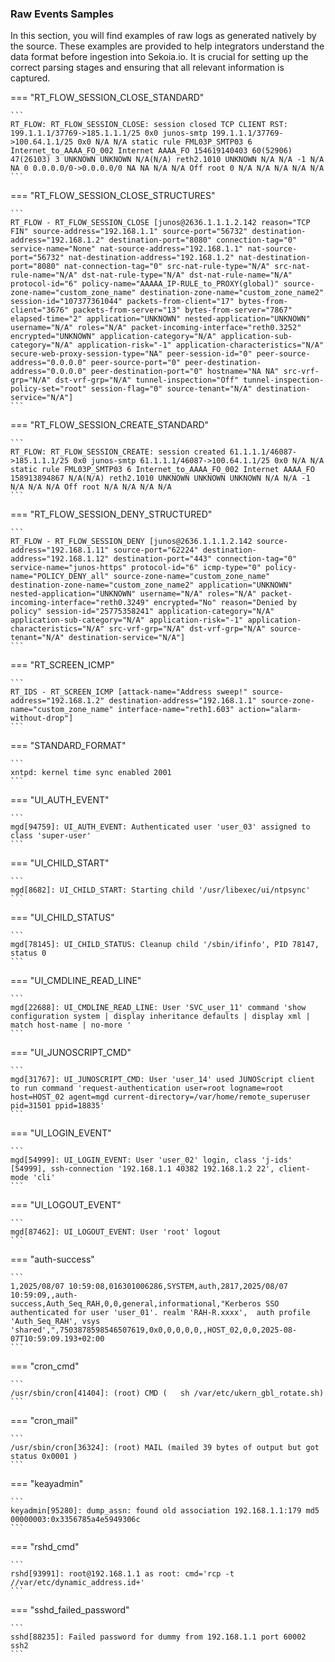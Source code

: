 
### Raw Events Samples

In this section, you will find examples of raw logs as generated natively by the source. These examples are provided to help integrators understand the data format before ingestion into Sekoia.io. It is crucial for setting up the correct parsing stages and ensuring that all relevant information is captured.


=== "RT_FLOW_SESSION_CLOSE_STANDARD"

    ```
	RT_FLOW: RT_FLOW_SESSION_CLOSE: session closed TCP CLIENT RST: 199.1.1.1/37769->185.1.1.1/25 0x0 junos-smtp 199.1.1.1/37769->100.64.1.1/25 0x0 N/A N/A static rule FML03P_SMTP03 6 Internet_to_AAAA_FO_002 Internet AAAA_FO 154619140403 60(52906) 47(26103) 3 UNKNOWN UNKNOWN N/A(N/A) reth2.1010 UNKNOWN N/A N/A -1 N/A NA 0 0.0.0.0/0->0.0.0.0/0 NA NA N/A N/A Off root 0 N/A N/A N/A N/A N/A
    ```



=== "RT_FLOW_SESSION_CLOSE_STRUCTURES"

    ```
	RT_FLOW - RT_FLOW_SESSION_CLOSE [junos@2636.1.1.1.2.142 reason="TCP FIN" source-address="192.168.1.1" source-port="56732" destination-address="192.168.1.2" destination-port="8080" connection-tag="0" service-name="None" nat-source-address="192.168.1.1" nat-source-port="56732" nat-destination-address="192.168.1.2" nat-destination-port="8080" nat-connection-tag="0" src-nat-rule-type="N/A" src-nat-rule-name="N/A" dst-nat-rule-type="N/A" dst-nat-rule-name="N/A" protocol-id="6" policy-name="AAAAA_IP-RULE_to_PROXY(global)" source-zone-name="custom_zone_name" destination-zone-name="custom_zone_name2" session-id="107377361044" packets-from-client="17" bytes-from-client="3676" packets-from-server="13" bytes-from-server="7867" elapsed-time="2" application="UNKNOWN" nested-application="UNKNOWN" username="N/A" roles="N/A" packet-incoming-interface="reth0.3252" encrypted="UNKNOWN" application-category="N/A" application-sub-category="N/A" application-risk="-1" application-characteristics="N/A" secure-web-proxy-session-type="NA" peer-session-id="0" peer-source-address="0.0.0.0" peer-source-port="0" peer-destination-address="0.0.0.0" peer-destination-port="0" hostname="NA NA" src-vrf-grp="N/A" dst-vrf-grp="N/A" tunnel-inspection="Off" tunnel-inspection-policy-set="root" session-flag="0" source-tenant="N/A" destination-service="N/A"]
    ```



=== "RT_FLOW_SESSION_CREATE_STANDARD"

    ```
	RT_FLOW: RT_FLOW_SESSION_CREATE: session created 61.1.1.1/46087->185.1.1.1/25 0x0 junos-smtp 61.1.1.1/46087->100.64.1.1/25 0x0 N/A N/A static rule FML03P_SMTP03 6 Internet_to_AAAA_FO_002 Internet AAAA_FO 158913894867 N/A(N/A) reth2.1010 UNKNOWN UNKNOWN UNKNOWN N/A N/A -1 N/A N/A N/A Off root N/A N/A N/A N/A
    ```



=== "RT_FLOW_SESSION_DENY_STRUCTURED"

    ```
	RT_FLOW - RT_FLOW_SESSION_DENY [junos@2636.1.1.1.2.142 source-address="192.168.1.11" source-port="62224" destination-address="192.168.1.12" destination-port="443" connection-tag="0" service-name="junos-https" protocol-id="6" icmp-type="0" policy-name="POLICY_DENY_all" source-zone-name="custom_zone_name" destination-zone-name="custom_zone_name2" application="UNKNOWN" nested-application="UNKNOWN" username="N/A" roles="N/A" packet-incoming-interface="reth0.3249" encrypted="No" reason="Denied by policy" session-id="25775358241" application-category="N/A" application-sub-category="N/A" application-risk="-1" application-characteristics="N/A" src-vrf-grp="N/A" dst-vrf-grp="N/A" source-tenant="N/A" destination-service="N/A"]
    ```



=== "RT_SCREEN_ICMP"

    ```
	RT_IDS - RT_SCREEN_ICMP [attack-name="Address sweep!" source-address="192.168.1.2" destination-address="192.168.1.1" source-zone-name="custom_zone_name" interface-name="reth1.603" action="alarm-without-drop"]
    ```



=== "STANDARD_FORMAT"

    ```
	xntpd: kernel time sync enabled 2001
    ```



=== "UI_AUTH_EVENT"

    ```
	mgd[94759]: UI_AUTH_EVENT: Authenticated user 'user_03' assigned to class 'super-user'
    ```



=== "UI_CHILD_START"

    ```
	mgd[8682]: UI_CHILD_START: Starting child '/usr/libexec/ui/ntpsync'
    ```



=== "UI_CHILD_STATUS"

    ```
	mgd[78145]: UI_CHILD_STATUS: Cleanup child '/sbin/ifinfo', PID 78147, status 0
    ```



=== "UI_CMDLINE_READ_LINE"

    ```
	mgd[22688]: UI_CMDLINE_READ_LINE: User 'SVC_user_11' command 'show configuration system | display inheritance defaults | display xml | match host-name | no-more '
    ```



=== "UI_JUNOSCRIPT_CMD"

    ```
	mgd[31767]: UI_JUNOSCRIPT_CMD: User 'user_14' used JUNOScript client to run command 'request-authentication user=root logname=root host=HOST_02 agent=mgd current-directory=/var/home/remote_superuser pid=31501 ppid=18835'
    ```



=== "UI_LOGIN_EVENT"

    ```
	mgd[54999]: UI_LOGIN_EVENT: User 'user_02' login, class 'j-ids' [54999], ssh-connection '192.168.1.1 40382 192.168.1.2 22', client-mode 'cli'
    ```



=== "UI_LOGOUT_EVENT"

    ```
	mgd[87462]: UI_LOGOUT_EVENT: User 'root' logout
    ```



=== "auth-success"

    ```
	1,2025/08/07 10:59:08,016301006286,SYSTEM,auth,2817,2025/08/07 10:59:09,,auth-success,Auth_Seq_RAH,0,0,general,informational,"Kerberos SSO authenticated for user 'user_01'. realm 'RAH-R.xxxx',  auth profile 'Auth_Seq_RAH', vsys 'shared',",7503878598546507619,0x0,0,0,0,0,,HOST_02,0,0,2025-08-07T10:59:09.193+02:00
    ```



=== "cron_cmd"

    ```
	/usr/sbin/cron[41404]: (root) CMD (   sh /var/etc/ukern_gbl_rotate.sh)
    ```



=== "cron_mail"

    ```
	/usr/sbin/cron[36324]: (root) MAIL (mailed 39 bytes of output but got status 0x0001 )
    ```



=== "keayadmin"

    ```
	keyadmin[95280]: dump_assn: found old association 192.168.1.1:179 md5 00000003:0x3356785a4e5949306c
    ```



=== "rshd_cmd"

    ```
	rshd[93991]: root@192.168.1.1 as root: cmd='rcp -t //var/etc/dynamic_address.id+'
    ```



=== "sshd_failed_password"

    ```
	sshd[88235]: Failed password for dummy from 192.168.1.1 port 60002 ssh2
    ```



